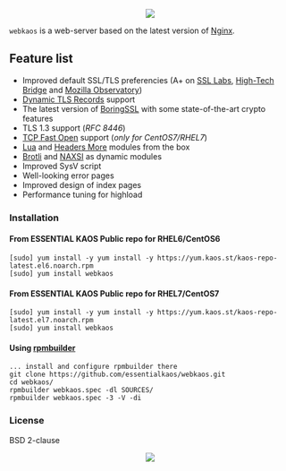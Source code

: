 <p align="center"><a href="#readme"><img src="https://gh.kaos.st/webkaos.svg"/></a></p>

`webkaos` is a web-server based on the latest version of [Nginx](http://nginx.org).

## Feature list

* Improved default SSL/TLS preferencies (A+ on [SSL Labs](https://www.ssllabs.com/ssltest/analyze.html?d=essentialkaos.com), [High-Tech Bridge](https://www.htbridge.com/ssl/?id=WHUz0U3v) and [Mozilla Observatory](https://observatory.mozilla.org/analyze/essentialkaos.com))
* [Dynamic TLS Records](https://blog.cloudflare.com/optimizing-tls-over-tcp-to-reduce-latency/) support
* The latest version of [BoringSSL](https://boringssl.googlesource.com/boringssl/) with some state-of-the-art crypto features
* TLS 1.3 support (_RFC 8446_)
* [TCP Fast Open](https://en.wikipedia.org/wiki/TCP_Fast_Open) support (_only for CentOS7/RHEL7_)
* [Lua](https://github.com/openresty/lua-nginx-module) and [Headers More](https://github.com/openresty/headers-more-nginx-module) modules from the box
* [Brotli](https://github.com/eustas/ngx_brotli) and [NAXSI](https://github.com/nbs-system/naxsi) as dynamic modules
* Improved SysV script
* Well-looking error pages
* Improved design of index pages
* Performance tuning for highload

### Installation

#### From ESSENTIAL KAOS Public repo for RHEL6/CentOS6

````
[sudo] yum install -y yum install -y https://yum.kaos.st/kaos-repo-latest.el6.noarch.rpm
[sudo] yum install webkaos
````

#### From ESSENTIAL KAOS Public repo for RHEL7/CentOS7

````
[sudo] yum install -y yum install -y https://yum.kaos.st/kaos-repo-latest.el7.noarch.rpm
[sudo] yum install webkaos
````

#### Using [rpmbuilder](https://github.com/essentialkaos/rpmbuilder)

````
... install and configure rpmbuilder there
git clone https://github.com/essentialkaos/webkaos.git
cd webkaos/
rpmbuilder webkaos.spec -dl SOURCES/
rpmbuilder webkaos.spec -3 -V -di
````

### License

BSD 2-clause

<p align="center"><a href="https://essentialkaos.com"><img src="https://gh.kaos.st/ekgh.svg"/></a></p>
